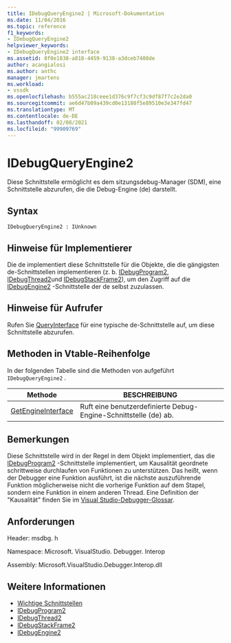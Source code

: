 ```yaml
---
title: IDebugQueryEngine2 | Microsoft-Dokumentation
ms.date: 11/04/2016
ms.topic: reference
f1_keywords:
- IDebugQueryEngine2
helpviewer_keywords:
- IDebugQueryEngine2 interface
ms.assetid: 8f0e1838-a818-4459-9138-a3dceb7408de
author: acangialosi
ms.author: anthc
manager: jmartens
ms.workload:
- vssdk
ms.openlocfilehash: b555ac218ceee1d376c9f7cf3c9df87f7c2e2da0
ms.sourcegitcommit: ae6d47b09a439cd0e13180f5e89510e3e347fd47
ms.translationtype: MT
ms.contentlocale: de-DE
ms.lasthandoff: 02/08/2021
ms.locfileid: "99909769"
---
```

# <a name="idebugqueryengine2"></a>IDebugQueryEngine2
Diese Schnittstelle ermöglicht es dem sitzungsdebug-Manager (SDM), eine Schnittstelle abzurufen, die die Debug-Engine (de) darstellt.

## <a name="syntax"></a>Syntax

```
IDebugQueryEngine2 : IUnknown
```

## <a name="notes-for-implementers"></a>Hinweise für Implementierer
 Die de implementiert diese Schnittstelle für die Objekte, die die gängigsten de-Schnittstellen implementieren (z. b. [IDebugProgram2](../../../extensibility/debugger/reference/idebugprogram2.md), [IDebugThread2](../../../extensibility/debugger/reference/idebugthread2.md)und [IDebugStackFrame2](../../../extensibility/debugger/reference/idebugstackframe2.md)), um den Zugriff auf die [IDebugEngine2](../../../extensibility/debugger/reference/idebugengine2.md) -Schnittstelle der de selbst zuzulassen.

## <a name="notes-for-callers"></a>Hinweise für Aufrufer
 Rufen Sie [QueryInterface](/cpp/atl/queryinterface) für eine typische de-Schnittstelle auf, um diese Schnittstelle abzurufen.

## <a name="methods-in-vtable-order"></a>Methoden in Vtable-Reihenfolge
 In der folgenden Tabelle sind die Methoden von aufgeführt `IDebugQueryEngine2` .

|Methode|BESCHREIBUNG|
|------------|-----------------|
|[GetEngineInterface](../../../extensibility/debugger/reference/idebugqueryengine2-getengineinterface.md)|Ruft eine benutzerdefinierte Debug-Engine-Schnittstelle (de) ab.|

## <a name="remarks"></a>Bemerkungen
 Diese Schnittstelle wird in der Regel in dem Objekt implementiert, das die [IDebugProgram2](../../../extensibility/debugger/reference/idebugprogram2.md) -Schnittstelle implementiert, um Kausalität geordnete schrittweise durchlaufen von Funktionen zu unterstützen. Das heißt, wenn der Debugger eine Funktion ausführt, ist die nächste auszuführende Funktion möglicherweise nicht die vorherige Funktion auf dem Stapel, sondern eine Funktion in einem anderen Thread. Eine Definition der "Kausalität" finden Sie im [Visual Studio-Debugger-Glossar](../../../extensibility/debugger/reference/visual-studio-debugger-glossary.md).

## <a name="requirements"></a>Anforderungen
 Header: msdbg. h

 Namespace: Microsoft. VisualStudio. Debugger. Interop

 Assembly: Microsoft.VisualStudio.Debugger.Interop.dll

## <a name="see-also"></a>Weitere Informationen
- [Wichtige Schnittstellen](../../../extensibility/debugger/reference/core-interfaces.md)
- [IDebugProgram2](../../../extensibility/debugger/reference/idebugprogram2.md)
- [IDebugThread2](../../../extensibility/debugger/reference/idebugthread2.md)
- [IDebugStackFrame2](../../../extensibility/debugger/reference/idebugstackframe2.md)
- [IDebugEngine2](../../../extensibility/debugger/reference/idebugengine2.md)
